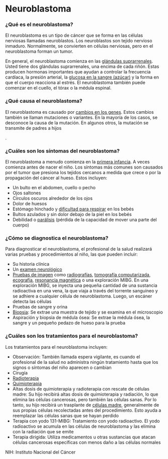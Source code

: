 Neuroblastoma
=============


### ¿Qué es el neuroblastoma?


El neuroblastoma es un tipo de cáncer que se forma en las células nerviosas llamadas neuroblastos. Los neuroblastos son tejido nervioso inmaduro. Normalmente, se convierten en células nerviosas, pero en el neuroblastoma forman un tumor.


En general, el neuroblastoma comienza en las [glándulas suprarrenales](https://medlineplus.gov/spanish/adrenalglanddisorders.html). Usted tiene dos glándulas suprarrenales, una encima de cada riñón. Estas producen hormonas importantes que ayudan a controlar la frecuencia cardíaca, la presión arterial, la [glucosa en la sangre (azúcar)](../spanish/bloodglucose.html) y la forma en que el cuerpo reacciona al estrés. El neuroblastoma también puede comenzar en el cuello, el tórax o la médula espinal.


### ¿Qué causa el neuroblastoma?


El neuroblastoma es causado por [cambios en los genes](https://medlineplus.gov/spanish/genetica/entender/variantesytrastornos/genvariante/). Estos cambios también se llaman mutaciones o variantes. En la mayoría de los casos, se desconoce la causa de la mutación. En algunos otros, la mutación se transmite de padres a hijos

.

### ¿Cuáles son los síntomas del neuroblastoma?


El neuroblastoma a menudo comienza en la [primera infancia](https://medlineplus.gov/spanish/cancerinchildren.html). A veces comienza antes de nacer el niño. Los síntomas más comunes son causados por el tumor que presiona los tejidos cercanos a medida que crece o por la propagación del cáncer al hueso. Estos incluyen:


* Un bulto en el abdomen, cuello o pecho
* Ojos saltones
* Círculos oscuros alrededor de los ojos
* Dolor de huesos
* Estómago hinchado y [dificultad para respirar](https://medlineplus.gov/spanish/breathingproblems.html) en los bebés
* Bultos azulados y sin dolor debajo de la piel en los bebés
* Debilidad o [parálisis](https://medlineplus.gov/spanish/paralysis.html) (pérdida de la capacidad de mover una parte del cuerpo)


### ¿Cómo se diagnostica el neuroblastoma?


Para diagnosticar el neuroblastoma, el profesional de la salud realizará varias pruebas y procedimientos al niño, las que pueden incluir:


* Su historia clínica
* Un [examen neurológico](https://medlineplus.gov/spanish/pruebas-de-laboratorio/examen-neurologico/)
* [Pruebas de imagen](https://medlineplus.gov/spanish/diagnosticimaging.html) como [radiografías](https://medlineplus.gov/spanish/xrays.html), [tomografía computarizada](https://medlineplus.gov/spanish/ctscans.html), [ecografía](https://medlineplus.gov/spanish/pruebas-de-laboratorio/ecografia/), [resonancia magnética](https://medlineplus.gov/spanish/mriscans.html) o una exploración MIBG. En una exploración MIBG, se inyecta una pequeña cantidad de una sustancia radioactiva en una vena, la que viaja a través del torrente sanguíneo y se adhiere a cualquier célula de neuroblastoma. Luego, un escáner detecta las células
* Pruebas de sangre y orina
* [Biopsia](https://medlineplus.gov/spanish/biopsy.html): Se extrae una muestra de tejido y se examina en el microscopio
* Aspiración y biopsia de médula ósea: Se extrae la médula ósea, la sangre y un pequeño pedazo de hueso para la prueba


### ¿Cuáles son los tratamientos para el neuroblastoma?


Los tratamientos para el neuroblastoma incluyen:


* Observación: También llamada espera vigilante, es cuando el profesional de la salud no administra ningún tratamiento hasta que los signos o síntomas del niño aparecen o cambian
* Cirugía
* [Radioterapia](https://medlineplus.gov/spanish/radiationtherapy.html)
* [Quimioterapia](https://medlineplus.gov/spanish/cancerchemotherapy.html)
* Altas dosis de quimioterapia y radioterapia con rescate de células madre: Su hijo recibirá altas dosis de quimioterapia y radiación, lo que elimina las células cancerosas, pero también las células sanas. Por lo tanto, su hijo recibirá un trasplante de [células madre](https://medlineplus.gov/spanish/stemcells.html), generalmente de sus propias células recolectadas antes del procedimiento. Esto ayuda a reemplazar las células sanas que se hayan perdido
* Terapia con yodo 131-MIBG: Tratamiento con yodo radioactivo. El yodo radioactivo se acumula en las células de neuroblastoma y las elimina con la radiación que se emite
* Terapia dirigida: Utiliza medicamentos u otras sustancias que atacan células cancerosas específicas con menos daño a las células normales


NIH: Instituto Nacional del Cáncer

